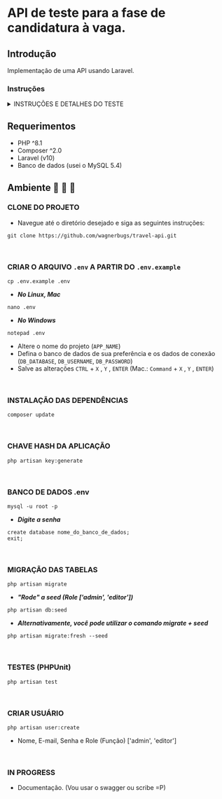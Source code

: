 # API de teste para a fase de candidatura à vaga.
## Introdução
Implementação de uma API usando Laravel.

### Instruções
<details>
<summary>
INSTRUÇÕES E DETALHES DO TESTE
</summary>

## Crie uma aplicação Laravel API para uma suposta agência de viagens.
### Glossário
A Viagem (**travel**) é a unidade principal do projeto: contém todas as informações necessárias, como o número de dias, as imagens, o título, etc. Um exemplo é o São Paulo: Arquitetura, arte no MASP e compras ou Florianópolis: Praias, trilhas e resorts;

**Tour** é um intervalo de datas específico de uma viagem com preço e detalhes. São Paulo: Entre os dias 10 a 27 de maio, por R$ 5.000, o melhor da arquitetura e compre de tudo, outro de 10 a 15 de setembro por R$ 2.300 etc.

### Metas
Ao final o projeto deverá ter:

1. Um endpoint privado (admin) para criar novos usuários. Se você quiser, também pode ser um comando artisan, como quiser. Será utilizado principalmente para gerar usuários para este exercício;
2. Um endpoint privado (admin) para criar novas viagens;
3. Um endpoint privado (admin) para criar novos tours para uma viagem;
4. Um endpoint privado (editor) para atualizar uma viagem;
5. Um endpoint público (sem autenticação) para obter uma lista de viagens paginadas. Deve retornar apenas `is_public`;
6. Um endpoint público (sem autenticação) para obter uma lista de passeios paginados pelo `slug` de viagem (por exemplo, todos os passeios do `exemplo-de-link` de viagem). Os usuários podem filtrar (pesquisar) os resultados por `priceFrom`, `priceTo`, `dateFrom` (a partir de `starting_date`) e dateTo (data até `ending_date`). O usuário pode classificar a lista por preço asc e desc. Eles sempre serão classificados, após cada filtro adicional fornecido pelo usuário, por `startingDate` asc.

### Models
#### User
* ID
* E-mail
* Password
* Roles (relacionamento M2M)

#### Roles
* ID
* Name

#### Travels
* ID
* Is Public (bool)
* Slug
* Name
* Description
* Number of days
* Number of nights (campo virtual, calculado como numberOfDays - 1)

#### Tours
* ID
* Travel ID (M2O relationship)
* Name
* Starting date
* Ending date
* Price (integer, veja abaixo)

##### Notas
* Sinta-se à vontade para usar a autenticação nativa do Laravel.
* Usamos UUIDs como chaves primárias em vez de IDs incrementais, mas não é obrigatório usá-los, embora seja muito apreciado;
* Os valores (`price`) dos tours são números inteiros multiplicados por 100: por exemplo, 999 reais serão `99900`, mas, quando devolvidos ao Frontends, serão formatados (`99900/100`);
* Os nomes dos tours dentro das amostras são algo que usamos internamente, mas você pode usar o que quiser;
* Cada usuário administrador (`admin`) também terá a role de `editor`;
* Cada endpoint de criação, é claro, deve criar um e apenas um recurso. Você não pode, por exemplo, enviar um array de recursos para criar;
* O uso de php-cs-fixer e larastan é uma ***vantagem***;
* Criar documentos é uma ***grande vantagem***;
* Os testes de recursos são uma ***mega grande vantagem***.
</details>

## Requerimentos
- PHP ^8.1
- Composer ^2.0
- Laravel (v10)
- Banco de dados (usei o MySQL 5.4)
&nbsp;&nbsp;&nbsp;
&nbsp;&nbsp;&nbsp;
## Ambiente 	:footprints: 	:footprints: 	:footprints:
### CLONE DO PROJETO
- Navegue até o diretório desejado e siga as seguintes instruções:
```
git clone https://github.com/wagnerbugs/travel-api.git
```
&nbsp;&nbsp;&nbsp;

### CRIAR O ARQUIVO `.env` A PARTIR DO `.env.example`
```
cp .env.example .env
```
- ***No Linux, Mac***
```
nano .env
```
- ***No Windows***
```
notepad .env
```
- Altere o nome do projeto (`APP_NAME`)
- Defina o banco de dados de sua preferência e os dados de conexão (`DB_DATABASE`, `DB_USERNAME`, `DB_PASSWORD`)
- Salve as alterações `CTRL` + `X` , `Y` , `ENTER` (Mac.: `Command` + `X` , `Y` , `ENTER`)

&nbsp;&nbsp;&nbsp;
### INSTALAÇÃO DAS DEPENDÊNCIAS
```
composer update
```
&nbsp;&nbsp;&nbsp;

### CHAVE HASH DA APLICAÇÃO
```
php artisan key:generate
```
&nbsp;&nbsp;&nbsp;
### BANCO DE DADOS .env
```
mysql -u root -p
```
- ***Digite a senha***
```
create database nome_do_banco_de_dados;
exit;
```
&nbsp;&nbsp;&nbsp;
### MIGRAÇÃO DAS TABELAS
```
php artisan migrate
```
- ***"Rode" a seed (Role ['admin', 'editor'])***
```
php artisan db:seed
```
- ***Alternativamente, você pode utilizar o comando migrate + seed***
```
php artisan migrate:fresh --seed
```
&nbsp;&nbsp;&nbsp;
### TESTES (PHPUnit)
```
php artisan test
```
&nbsp;&nbsp;&nbsp;

### CRIAR USUÁRIO
```
php artisan user:create
```
- Nome, E-mail, Senha e Role (Função) ['admin', 'editor']

&nbsp;&nbsp;&nbsp;&nbsp;&nbsp;&nbsp;

### IN PROGRESS
- Documentação. (Vou usar o swagger ou scribe =P)
